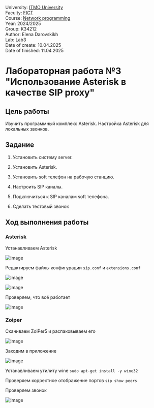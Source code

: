 University: [ITMO University](https://itmo.ru/ru/)  
Faculty: [FICT](https://fict.itmo.ru)  
Course: [Network programming](https://github.com/itmo-ict-faculty/network-programming)  
Year: 2024/2025  
Group: K34212  
Author: Elena Darovskikh  
Lab: Lab3  
Date of create: 10.04.2025  
Date of finished: 11.04.2025

# Лабораторная работа №3 "Использование Asterisk в качестве SIP proxy"

## Цель работы

Изучить программный комплекс Asterisk. Настройка Asterisk для локальных звонков.

## Задание

1. Установить систему server.
   
2. Установить Asterisk.
   
3. Установить soft телефон на рабочую станцию.
   
4. Настроить SIP каналы.

5. Подключиться к SIP каналам soft телефона.

6. Сделать тестовый звонок
   
## Ход выполнения работы 

### Asterisk

Устанавливаем Asterisk

![image](https://github.com/user-attachments/assets/c19b1942-0fa8-4ead-837b-b9761c9b8fc3)

Редактируем файлы конфигурации
`sip.conf` и `extensions.conf`

![image](https://github.com/user-attachments/assets/bcc47a1c-8335-45ec-9f03-2c309e6a39e2)

![image](https://github.com/user-attachments/assets/3e3fa8fd-6a1d-4262-b01f-aa2fa8d5630a)

Проверяем, что всё работает

![image](https://github.com/user-attachments/assets/efee5301-0ea7-4840-8ebb-38a1c943b601)

### Zoiper

Скачиваем ZoiPer5 и распаковываем его

![image](https://github.com/user-attachments/assets/95ce9693-3ad6-4932-af46-792e404fd450)

Заходим в приложение

![image](https://github.com/user-attachments/assets/61ac2d51-2657-449f-ac3c-46c2ee29027b)

Устанавливаем утилиту wine
`sudo apt-get install -y wine32`

Проверяем корректное отображение портов
`sip show peers`

Проверяем звонок

![image](https://github.com/user-attachments/assets/a92bf14f-622e-4f65-bfea-ec076f6374c6)
